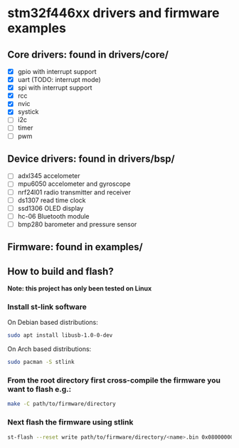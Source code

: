 # stm32f446xx drivers and firmware examples

## Core drivers: found in drivers/core/
- [x] gpio with interrupt support
- [x] uart (TODO: interrupt mode)
- [x] spi with interrupt support
- [x] rcc
- [x] nvic
- [x] systick
- [ ] i2c
- [ ] timer
- [ ] pwm

## Device drivers: found in drivers/bsp/
- [ ] adxl345 accelometer
- [ ] mpu6050 accelometer and gyroscope
- [ ] nrf24l01 radio transmitter and receiver
- [ ] ds1307 read time clock
- [ ] ssd1306 OLED display
- [ ] hc-06 Bluetooth module
- [ ] bmp280 barometer and pressure sensor

## Firmware: found in examples/

## How to build and flash?
**Note: this project has only been tested on Linux**

### Install st-link software
On Debian based distributions:
```sh
sudo apt install libusb-1.0-0-dev
```
On Arch based distributions:
```sh
sudo pacman -S stlink
```

### From the root directory first cross-compile the firmware you want to flash e.g.:
```sh
make -C path/to/firmware/directory
```

### Next flash the firmware using stlink
```sh
st-flash --reset write path/to/firmware/directory/<name>.bin 0x08000000
```
